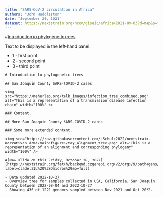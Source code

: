 ```yaml
---
title: "SARS-CoV-2 circulation in Africa"
authors: "John Huddleston"
date: "September 29, 2021"
dataset: https://nextstrain.org/ncov/gisaid/africa/2021-09-03?d=map&p=full
---
```


#[Introduction to phylogenetic trees](https://nextstrain.org/ncov/gisaid/africa/2021-09-03?d=map&p=full)

Text to be displayed in the left-hand panel.

- 1 - first point
- 2 - second point
- 3 - third point

```auspiceMainDisplayMarkdown
# Introduction to phylogenetic trees

## San Joaquin County SARS-COVID-2 cases

<img src="https://neherlab.org/talk_images/infection_tree_combined.png" alt="This is a representation of a transmission disease infection chain" width="100%" />

### Content.

## More San Joaquin County SARS-COVID-2 cases

### Some more extended content.

<img src="https://raw.githubusercontent.com/LSchulz2022/nextstrain-narratives-demo/main/figures/toy_alignment_tree.png" alt="This is a representation of an alignment and corresponding phylogeny" width="100%" />

#[New slide on this Friday, October 28, 2022](https://nextstrain.org/fetch/backend.czgenepi.org/v2/orgs/9/pathogens/SC2/auspice/access/eyJ0cmVlX2lkIjogNzA3MzMsICJ1c2VyX2lkIjogMjI4LCAiZXhwaXJ5IjogIjIwMjItMTAtMjlUMTc6NDA6NDAuMzUxNDk0KzAwOjAwIn0=.b44d163dabb549c5f7671e1e98549d0bc3f0ef8ba4e69d1d8d2a611fe1913a572e4b6f71db2d72cb265ea8859a5b63fa7072f12160860b9a66b0b062e298a1d6?label=clade:21L%20%28Omicron%29&p=full)

- Data updated 2022-10-27
- Overview tree for samples collected in USA, California, San Joaquin County between 2022-08-04 and 2022-10-27
- Showing 436 of 1222 genomes sampled between Nov 2021 and Oct 2022.

```
